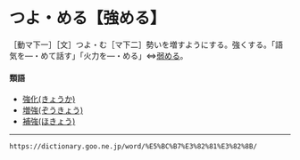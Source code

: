 # つよ・める【強める】

［動マ下一］［文］つよ・む［マ下二］勢いを増すようにする。強くする。「語気を―・めて話す」「火力を―・める」⇔[弱める](https://dictionary.goo.ne.jp/word/%E5%BC%B1%E3%82%81%E3%82%8B/#jn-228711)。

#### 類語

-   [強化(きょうか)](https://dictionary.goo.ne.jp/word/%E5%BC%B7%E5%8C%96/#jn-55890)
-   [増強(ぞうきょう)](https://dictionary.goo.ne.jp/word/%E5%A2%97%E5%BC%B7/#jn-128279)
-   [補強(ほきょう)](https://dictionary.goo.ne.jp/word/%E8%A3%9C%E5%BC%B7/#jn-203318)

---
`https://dictionary.goo.ne.jp/word/%E5%BC%B7%E3%82%81%E3%82%8B/`